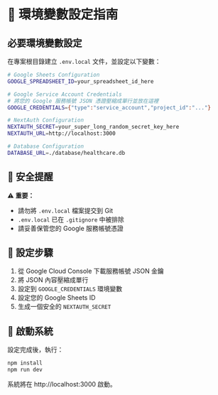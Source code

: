 # 🔧 環境變數設定指南

## 必要環境變數設定

在專案根目錄建立 `.env.local` 文件，並設定以下變數：

```bash
# Google Sheets Configuration
GOOGLE_SPREADSHEET_ID=your_spreadsheet_id_here

# Google Service Account Credentials
# 將您的 Google 服務帳號 JSON 憑證壓縮成單行並放在這裡
GOOGLE_CREDENTIALS={"type":"service_account","project_id":"..."}

# NextAuth Configuration  
NEXTAUTH_SECRET=your_super_long_random_secret_key_here
NEXTAUTH_URL=http://localhost:3000

# Database Configuration
DATABASE_URL=./database/healthcare.db
```

## 🔐 安全提醒

⚠️ **重要：**
- 請勿將 `.env.local` 檔案提交到 Git
- `.env.local` 已在 `.gitignore` 中被排除
- 請妥善保管您的 Google 服務帳號憑證

## 📝 設定步驟

1. 從 Google Cloud Console 下載服務帳號 JSON 金鑰
2. 將 JSON 內容壓縮成單行
3. 設定到 `GOOGLE_CREDENTIALS` 環境變數
4. 設定您的 Google Sheets ID
5. 生成一個安全的 `NEXTAUTH_SECRET`

## 🚀 啟動系統

設定完成後，執行：
```bash
npm install
npm run dev
```

系統將在 http://localhost:3000 啟動。
